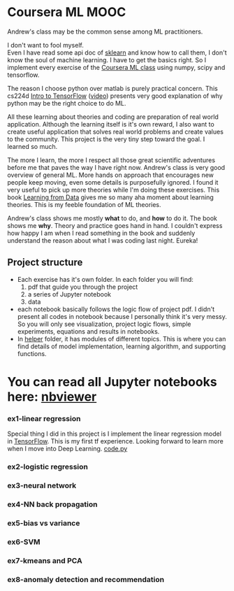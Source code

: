 # Coursera ML MOOC
Andrew's class may be the common sense among ML practitioners.  

I don't want to fool myself.  
Even I have read some api doc of [sklearn](http://scikit-learn.org/stable/modules/classes.html) and know how to call them, I don't know the soul of machine learning. I have to get the basics right. So I implement every exercise of the [Coursera ML class](https://www.coursera.org/learn/machine-learning/home/welcome) using numpy, scipy and tensorflow.  

The reason I choose python over matlab is purely practical concern. This cs224d [Intro to TensorFlow](http://cs224d.stanford.edu/lectures/CS224d-Lecture7.pdf) ([video](https://www.youtube.com/watch?v=L8Y2_Cq2X5s&index=7&list=PLmImxx8Char9Ig0ZHSyTqGsdhb9weEGam)) presents very good explanation of why python may be the right choice to do ML.  

All these learning about theories and coding are preparation of real world application. Although the learning itself is it's own reward, I also want to create useful application that solves real world problems and create values to the community. This project is the very tiny step toward the goal. I learned so much.  

The more I learn, the more I respect all those great scientific adventures before me that paves the way I have right now. Andrew's class is very good overview of general ML. More hands on approach that encourages new people keep moving, even some details is purposefully ignored. I found it very useful to pick up more theories while I'm doing these exercises. This book [Learning from Data](http://amlbook.com/) gives me so many aha moment about learning theories. This is my feeble foundation of ML theories.

Andrew's class shows me mostly **what** to do, and **how** to do it. The book shows me **why**. Theory and practice goes hand in hand. I couldn't express how happy I am when I read something in the book and suddenly understand the reason about what I was coding last night. Eureka!

## Project structure
* Each exercise has it's own folder. In each folder you will find:
  1. pdf that guide you through the project
  2. a series of Jupyter notebook
  3. data
* each notebook basically follows the logic flow of project pdf. I didn't present all codes in notebook because I personally think it's very messy. So you will only see visualization, project logic flows, simple experiments, equations and results in notebooks.
* In [helper](https://github.com/icrtiou/coursera-ML/tree/master/helper) folder, it has modules of different topics. This is where you can find details of model implementation, learning algorithm, and supporting functions.

# You can read all Jupyter notebooks here: [nbviewer](http://nbviewer.jupyter.org/github/icrtiou/coursera-ML/tree/master/)
### ex1-linear regression
Special thing I did in this project is I implement the linear regression model in [TensorFlow](https://www.tensorflow.org/). This is my first tf experience. Looking forward to learn more when I move into Deep Learning. [code.py](https://github.com/icrtiou/coursera-ML/blob/master/helper/linear_regression.py)
### ex2-logistic regression
### ex3-neural network
### ex4-NN back propagation
### ex5-bias vs variance
### ex6-SVM
### ex7-kmeans and PCA
### ex8-anomaly detection and recommendation
